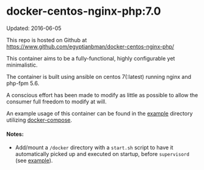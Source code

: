 # docker-centos-nginx-php:7.0

Updated: 2016-06-05

This repo is hosted on Github at
https://www.github.com/egyptianbman/docker-centos-nginx-php/

This container aims to be a fully-functional, highly configurable yet
minimalistic.

The container is built using ansible on centos 7(:latest) running nginx and
php-fpm 5.6.

A conscious effort has been made to modify as little as possible to allow the
consumer full freedom to modify at will.

An example usage of this container can be found in the
[example](https://github.com/egyptianbman/docker-centos-nginx-php/tree/7.0/example)
directory utilizing [docker-compose](https://docs.docker.com/compose/).

#### Notes:
- Add/mount a `/docker` directory with a `start.sh` script to have it
  automatically picked up and executed on startup, before `supervisord` (see
  [example](https://github.com/egyptianbman/docker-centos-nginx-php/tree/7.0/example)).
